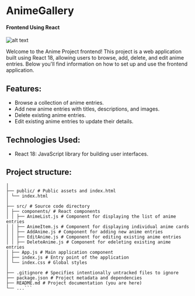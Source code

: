# AnimeGallery 
  #### Frontend Using React 
![alt text](https://github.com/fifki/AnimeGallery/blob/main/Readmepic/Capture%20d'%C3%A9cran%202024-04-30%20012613.png?raw=true)
 

Welcome to the Anime Project frontend! This project is a web application built using React 18, allowing users to browse, add, delete, and edit anime entries. Below you'll find information on how to set up and use the frontend application.

## Features:

- Browse a collection of anime entries.
- Add new anime entries with titles, descriptions, and images.
- Delete existing anime entries.
- Edit existing anime entries to update their details.

## Technologies Used:

- React 18: JavaScript library for building user interfaces.

## Project structure:
```anime-project-frontend/
│
├── public/ # Public assets and index.html
│ └── index.html
│
├── src/ # Source code directory
│ ├── components/ # React components
│ │ ├── AnimeList.js # Component for displaying the list of anime entries
│ │ ├── AnimeItem.js # Component for displaying individual anime cards
│ │ ├── AddAnime.js # Component for adding new anime entries
│ │ ├── EditAnime.js # Component for editing existing anime entries
│ │ ├── DeleteAnime.js # Component for edeleting existing anime entries
│ ├── App.js # Main application component
│ ├── index.js # Entry point of the application
│ └── index.css # Global styles
│
├── .gitignore # Specifies intentionally untracked files to ignore
├── package.json # Project metadata and dependencies
├── README.md # Project documentation (you are here)
└── ...```
